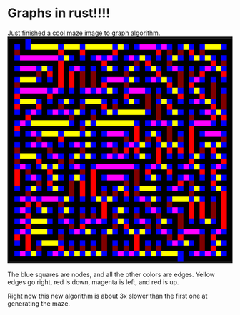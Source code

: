 # Graphs in rust!!!!

Just finished a cool maze image to graph algorithm.
![Normal path with screenshot (because normal_solved is to small for md)](normal_with_path_screenshot.png)

The blue squares are nodes, and all the other colors are edges. Yellow edges go right, red is down, magenta is left, and red is up.

Right now this new algorithm is about 3x slower than the first one at generating the maze.
